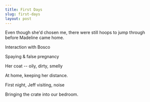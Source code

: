 ```yaml
---
title: First Days
slug: first-days
layout: post
---
```


Even though she'd chosen me, there were still hoops to jump through before Madeline came home. 

Interaction with Bosco

Spaying & false pregnancy

Her coat -- oily, dirty, smelly

At home, keeping her distance.

First night, Jeff visiting, noise

Bringing the crate into our bedroom.
